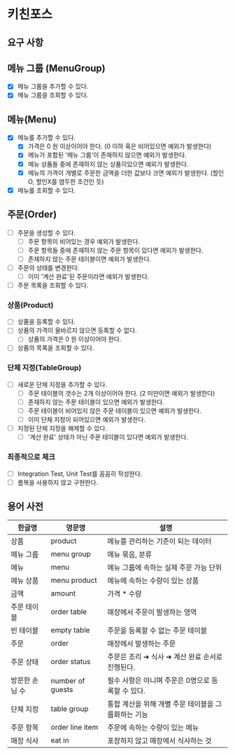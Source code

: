 # 키친포스

## 요구 사항

## 메뉴 그룹 (MenuGroup)
- [x] 메뉴 그룹을 추가할 수 있다.
- [x] 메뉴 그룹을 조회할 수 있다. 

## 메뉴(Menu)
- [x] 메뉴를 추가할 수 있다. 
  - [x] 가격은 0 원 이상이어야 한다. (0 이하 혹은 비어있으면 예외가 발생한다)
  - [x] 메뉴가 포함된 '메뉴 그룹'이 존재하지 않으면 예외가 발생한다. 
  - [x] 메뉴 상품들 중에 존재하지 않는 상품이있으면 예외가 발생한다.
  - [x] 메뉴의 가격이 개별로 주문한 금액을 더한 값보다 크면 예외가 발생한다. (할인O, 할인X를 염두한 조건인 듯)
- [x] 메뉴를 조회할 수 있다.

## 주문(Order)
- [ ] 주문을 생성할 수 있다. 
  - [ ] 주문 항목이 비어있는 경우 예외가 발생한다. 
  - [ ] 주문 항목들 중에 존재하지 않는 주문 항목이 있다면 예외가 발생한다.
  - [ ] 존재하지 않는 주문 테이블이면 예외가 발생한다. 
- [ ] 주문의 상태를 변경한다. 
  - [ ] 이미 '계산 완료'된 주문이라면 예외가 발생한다.
- [ ] 주문 목록을 조회할 수 있다.

### 상품(Product)
- [ ] 상품을 등록할 수 있다.
- [ ] 상품의 가격이 올바르지 않으면 등록할 수 없다.
    - [ ] 상품의 가격은 0 원 이상이어야 한다.
- [ ] 상품의 목록을 조회할 수 있다.

### 단체 지정(TableGroup)
- [ ] 새로운 단체 지정을 추가할 수 있다.
  - [ ] 주문 테이블의 갯수는 2개 이상이어야 한다. (2 미만이면 예외가 발생한다)
  - [ ] 존재하지 않는 주문 테이블이 있으면 예외가 발생한다. 
  - [ ] 주문 테이블이 비어있지 않은 주문 테이블이 있으면 예외가 발생한다.  
  - [ ] 이미 단체 지정이 되어있으면 예외가 발생한다.
- [ ] 지정된 단체 지정을 해제할 수 있다. 
  - [ ] '계산 완료' 상태가 아닌 주문 테이블이 있다면 예외가 발생한다.

### 최종적으로 체크 
- [ ] Integration Test, Unit Test를 꼼꼼히 작성한다.
- [ ] 롬복을 사용하지 않고 구현한다.

## 용어 사전

| 한글명 | 영문명 | 설명 |
| --- | --- | --- |
| 상품 | product | 메뉴를 관리하는 기준이 되는 데이터 |
| 메뉴 그룹 | menu group | 메뉴 묶음, 분류 |
| 메뉴 | menu | 메뉴 그룹에 속하는 실제 주문 가능 단위 |
| 메뉴 상품 | menu product | 메뉴에 속하는 수량이 있는 상품 |
| 금액 | amount | 가격 * 수량 |
| 주문 테이블 | order table | 매장에서 주문이 발생하는 영역 |
| 빈 테이블 | empty table | 주문을 등록할 수 없는 주문 테이블 |
| 주문 | order | 매장에서 발생하는 주문 |
| 주문 상태 | order status | 주문은 조리 ➜ 식사 ➜ 계산 완료 순서로 진행된다. |
| 방문한 손님 수 | number of guests | 필수 사항은 아니며 주문은 0명으로 등록할 수 있다. |
| 단체 지정 | table group | 통합 계산을 위해 개별 주문 테이블을 그룹화하는 기능 |
| 주문 항목 | order line item | 주문에 속하는 수량이 있는 메뉴 |
| 매장 식사 | eat in | 포장하지 않고 매장에서 식사하는 것 |
